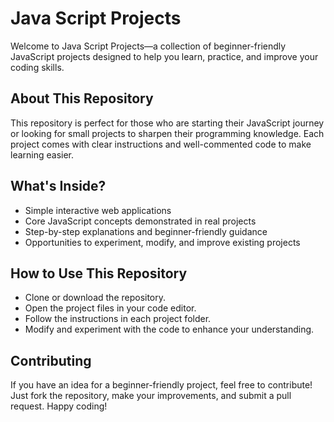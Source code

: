 # Java Script Projects
Welcome to Java Script Projects—a collection of beginner-friendly JavaScript projects designed to help you learn, practice, and improve your coding skills.

## About This Repository
This repository is perfect for those who are starting their JavaScript journey or looking for small projects to sharpen their programming knowledge. Each project comes with clear instructions and well-commented code to make learning easier.

## What's Inside?
- Simple interactive web applications
- Core JavaScript concepts demonstrated in real projects
- Step-by-step explanations and beginner-friendly guidance
- Opportunities to experiment, modify, and improve existing projects

## How to Use This Repository
- Clone or download the repository.
- Open the project files in your code editor.
- Follow the instructions in each project folder.
- Modify and experiment with the code to enhance your understanding.

## Contributing
If you have an idea for a beginner-friendly project, feel free to contribute! Just fork the repository, make your improvements, and submit a pull request.
Happy coding! 
